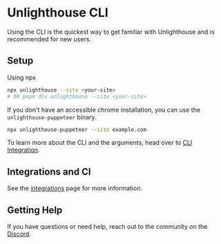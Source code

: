 # Unlighthouse CLI

Using the CLI is the quickest way to get familiar with Unlighthouse and is recommended for new users.

## Setup

Using npx

```bash
npx unlighthouse --site <your-site>
# OR pnpm dlx unlighthouse --site <your-site>
```

If you don't have an accessible chrome installation, you can use the `unlighthouse-puppeteer` binary.

```bash
npx unlighthouse-puppeteer --site example.com
```

To learn more about the CLI and the arguments, head over to [CLI Integration](/integrations/cli).

## Integrations and CI

See the [integrations](/guide/getting-started/integrations) page for more information. 


## Getting Help

If you have questions or need help, reach out to the community on the [Discord](https://discord.gg/275MBUBvgP).

